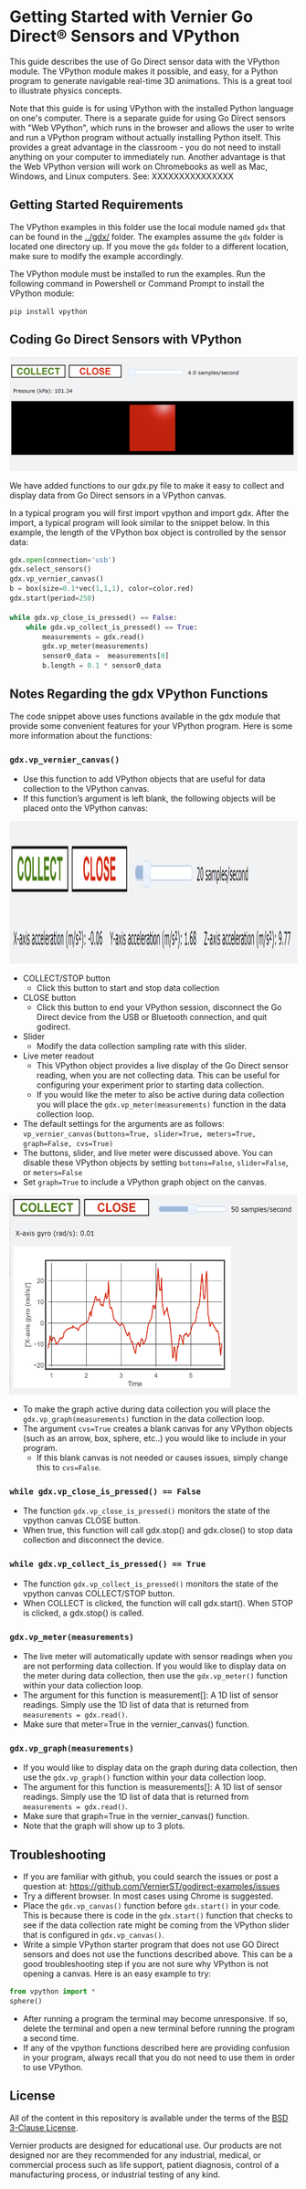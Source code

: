 # Getting Started with Vernier Go Direct® Sensors and VPython

This guide describes the use of Go Direct sensor data with the VPython module. The VPython module makes it possible, and easy, for a Python program to generate navigable real-time 3D animations. This is a great tool to illustrate physics concepts.

Note that this guide is for using VPython with the installed Python language on one's computer. There is a separate guide for using Go Direct sensors with "Web VPython", which runs in the browser and allows the user to write and run a VPython program without actually installing Python itself. This provides a great advantage in the classroom - you do not need to install anything on your computer to immediately run. Another advantage is that the Web VPython version will work on Chromebooks as well as Mac, Windows, and Linux computers. See: XXXXXXXXXXXXXXX

## Getting Started Requirements

The VPython examples in this folder use the local module named `gdx` that can be found in the [../gdx/](../gdx) folder. The examples assume the `gdx` folder is located one directory up. If you move the `gdx` folder to a different location, make sure to modify the example accordingly.

The VPython module must be installed to run the examples. Run the following command in Powershell or Command Prompt to install the VPython module:

`pip install vpython`

## Coding Go Direct Sensors with VPython

<img src="../images/vpython_box.png" alt="VPython box" width="600" height="200"/>

We have added functions to our gdx.py file to make it easy to collect and display data from Go Direct sensors in a VPython canvas. 

In a typical program you will first import vpython and import gdx. After the import, a typical program will look similar to the snippet below. In this example, the length of the VPython box object is controlled by the sensor data:

```python
gdx.open(connection='usb')
gdx.select_sensors()
gdx.vp_vernier_canvas()    
b = box(size=0.1*vec(1,1,1), color=color.red)
gdx.start(period=250)
 
while gdx.vp_close_is_pressed() == False:
    while gdx.vp_collect_is_pressed() == True:       
        measurements = gdx.read()   
        gdx.vp_meter(measurements)   
        sensor0_data =  measurements[0]  
        b.length = 0.1 * sensor0_data 
```



## Notes Regarding the gdx VPython Functions 

The code snippet above uses functions available in the gdx module that provide some convenient features for your VPython program. Here is some more information about the functions:

### `gdx.vp_vernier_canvas()` 
- Use this function to add VPython objects that are useful for data collection to the VPython canvas.
- If this function’s argument is left blank, the following objects will be placed onto the VPython canvas:

<img src="../images/vpython_buttons_slider_meter.png" alt="VPython canvas" width="600" height="250"/>

  - COLLECT/STOP button
    - Click this button to start and stop data collection
  - CLOSE button
    - Click this button to end your VPython session, disconnect the Go Direct device from the USB or Bluetooth connection, and quit godirect.
  - Slider
    - Modify the data collection sampling rate with this slider.  
  - Live meter readout
    - This VPython object provides a live display of the Go Direct sensor reading, when you are not collecting data. This can be useful for configuring your experiment prior to starting data collection.  
    - If you would like the meter to also be active during data collection you will place the `gdx.vp_meter(measurements)` function in the data collection loop.
- The default settings for the arguments are as follows:
`vp_vernier_canvas(buttons=True, slider=True, meters=True, graph=False, cvs=True)`
- The buttons, slider, and live meter were discussed above. You can disable these VPython objects by setting `buttons=False`, `slider=False`, or `meters=False`
- Set `graph=True` to include a VPython graph object on the canvas.

<img src="../images/vpython_graph.png" alt="VPython with graph" width="600" height="350"/>

  - To make the graph active during data collection you will place the 
    `gdx.vp_graph(measurements)` function in the data collection loop.
- The argument `cvs=True` creates a blank canvas for any VPython objects (such as an arrow, box, sphere, etc..) you would like to include in your program. 
  - If this blank canvas is not needed or causes issues, simply change this to `cvs=False`.

### `while gdx.vp_close_is_pressed() == False`
- The function `gdx.vp_close_is_pressed()` monitors the state of the vpython canvas CLOSE button. 
- When true, this function will call gdx.stop() and gdx.close() to stop data collection and disconnect the device.

### `while gdx.vp_collect_is_pressed() == True`
- The function `gdx.vp_collect_is_pressed()` monitors the state of the vpython canvas COLLECT/STOP button.
- When COLLECT is clicked, the function will call gdx.start(). When STOP is clicked, a 
gdx.stop() is called.

### `gdx.vp_meter(measurements)`
- The live meter will automatically update with sensor readings when you are not performing data collection. If you would like to display data on the meter during data collection, then use the `gdx.vp_meter()` function within your data collection loop.
- The argument for this function is measurement[]: A 1D list of sensor readings. Simply use the 1D list of data that is returned from `measurements = gdx.read()`.
- Make sure that meter=True in the vernier_canvas() function.

### `gdx.vp_graph(measurements)`
- If you would like to display data on the graph during data collection, then use the 
`gdx.vp_graph()` function within your data collection loop.
- The argument for this function is measurements[]: A 1D list of sensor readings. Simply use the 1D list of data that is returned from `measurements = gdx.read()`.
- Make sure that graph=True in the vernier_canvas() function.
- Note that the graph will show up to 3 plots.
 
## Troubleshooting
- If you are familiar with github, you could search the issues or post a question at: https://github.com/VernierST/godirect-examples/issues
- Try a different browser. In most cases using Chrome is suggested.
- Place the `gdx.vp_canvas()` function before `gdx.start()` in your code. This is because there is code in the `gdx.start()` function that checks to see if the data collection rate might be coming from the VPython slider that is configured in `gdx.vp_canvas()`. 
- Write a simple VPython starter program that does not use GO Direct sensors and does not use the functions described above. This can be a good troubleshooting step if you are not sure why VPython is not opening a canvas. Here is an easy example to try:

```python
from vpython import *
sphere()
```

- After running a program the terminal may become unresponsive. If so, delete the terminal and open a new terminal before running the program a second time.
- If any of the vpython functions described here are providing confusion in your program, always recall that you do not need to use them in order to use VPython. 

## License

All of the content in this repository is available under the terms of the [BSD 3-Clause License](../LICENSE).

Vernier products are designed for educational use. Our products are not designed nor are they recommended for any industrial, medical, or commercial process such as life support, patient diagnosis, control of a manufacturing process, or industrial testing of any kind.

